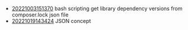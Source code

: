 - [20221003151370](/zet/20221003151370/README.md) bash scripting get library dependency versions from composer.lock json file
- [20221019143424](/zet/20221019143424/README.md) JSON concept
